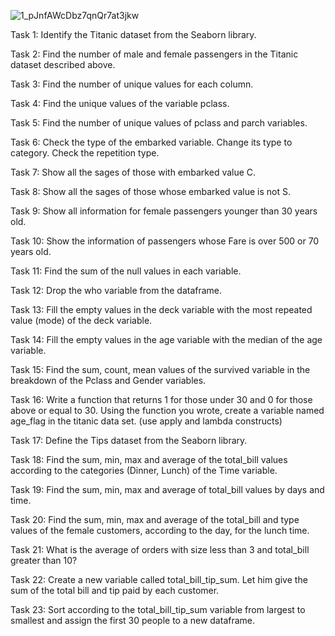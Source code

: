 ![1_pJnfAWcDbz7qnQr7at3jkw](https://github.com/mrtcskn1/Pandas_Exercises/assets/111244707/7660dfb1-3e59-41ac-8056-0fd553adf80d)



Task 1: Identify the Titanic dataset from the Seaborn library.

Task 2: Find the number of male and female passengers in the Titanic dataset described above.

Task 3: Find the number of unique values for each column.

Task 4: Find the unique values of the variable pclass.

Task 5: Find the number of unique values of pclass and parch variables.

Task 6: Check the type of the embarked variable. Change its type to category. Check the repetition type.

Task 7: Show all the sages of those with embarked value C.

Task 8: Show all the sages of those whose embarked value is not S.

Task 9: Show all information for female passengers younger than 30 years old.

Task 10: Show the information of passengers whose Fare is over 500 or 70 years old.

Task 11: Find the sum of the null values in each variable.

Task 12: Drop the who variable from the dataframe.

Task 13: Fill the empty values in the deck variable with the most repeated value (mode) of the deck variable.

Task 14: Fill the empty values in the age variable with the median of the age variable.

Task 15: Find the sum, count, mean values of the survived variable in the breakdown of the Pclass and Gender variables.

Task 16: Write a function that returns 1 for those under 30 and 0 for those above or equal to 30.
Using the function you wrote, create a variable named age_flag in the titanic data set. (use apply and lambda constructs)

Task 17: Define the Tips dataset from the Seaborn library.

Task 18: Find the sum, min, max and average of the total_bill values according to the categories (Dinner, Lunch) of the Time 
variable.

Task 19: Find the sum, min, max and average of total_bill values by days and time.

Task 20: Find the sum, min, max and average of the total_bill and type values of the female customers, according to the day, for the lunch time.

Task 21: What is the average of orders with size less than 3 and total_bill greater than 10?

Task 22: Create a new variable called total_bill_tip_sum. Let him give the sum of the total bill and tip paid by each customer.

Task 23: Sort according to the total_bill_tip_sum variable from largest to smallest and assign the first 30 people to a new dataframe.
